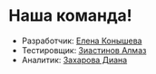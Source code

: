 <h1>Наша команда!</h1>
<ul>
  <li>Разработчик: <a href="https://github.com/EIKonysheva">Елена Конышева</a></li>
  <li>Тестировщик: <a href="https://github.com/Almazziastinov">Зиастинов Алмаз</a></li>
  <li>Аналитик: <a href="https://github.com/DianaZakharova">Захарова Диана</a></li>
</ul>
